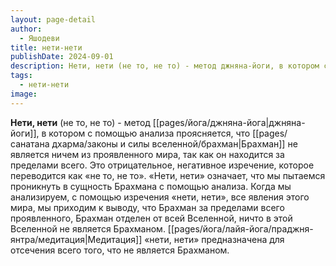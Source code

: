 ```yaml
---
layout: page-detail
author:
  - Яшодеви
title: нети-нети
publishDate: 2024-09-01
description: Нети, нети (не то, не то) - метод джняна-йоги, в котором с помощью анализа проясняется, что Брахман не является ничем из проявленного мира, так как он находится за пределами всего.
tags:
  - нети-нети
image:
---
```

**Нети, нети** (не то, не то) - метод [[pages/йога/джняна-йога|джняна-йоги]], в котором с помощью анализа проясняется, что [[pages/санатана дхарма/законы и силы вселенной/брахман|Брахман]] не является ничем из проявленного мира, так как он находится за пределами всего.
Это отрицательное, негативное изречение, которое переводится как «не то, не то». «Нети, нети» означает, что мы пытаемся проникнуть в сущность Брахмана с помощью анализа. Когда мы анализируем, с помощью изречения «нети, нети», все явления этого мира, мы приходим к выводу, что Брахман за пределами всего проявленного, Брахман отделен от всей Вселенной, ничто в этой Вселенной не является Брахманом. [[pages/йога/лайя-йога/праджня-янтра/медитация|Медитация]] «нети, нети» предназначена для отсечения всего того, что не является Брахманом.

